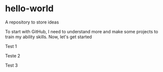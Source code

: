 # hello-world
A repository to store ideas

To start with GitHub, I need to understand more and make some projects to train my ability skills.
Now, let's get started

Test 1

Teste 2

Test 3

